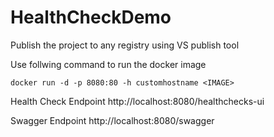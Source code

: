 # HealthCheckDemo
Publish the project to any registry using VS publish tool

Use follwing command to run the docker image

`docker run -d -p 8080:80 -h customhostname <IMAGE>`

Health Check Endpoint
http://localhost:8080/healthchecks-ui

Swagger Endpoint
http://localhost:8080/swagger
